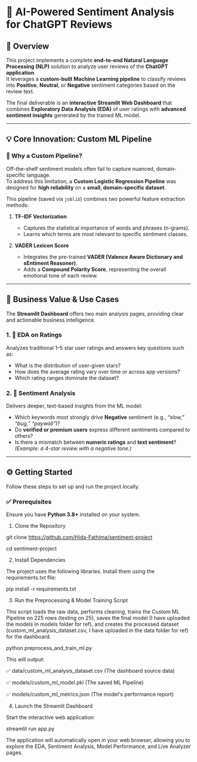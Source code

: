 # 💬 AI-Powered Sentiment Analysis for ChatGPT Reviews

## 📘 Overview
This project implements a complete **end-to-end Natural Language Processing (NLP)** solution to analyze user reviews of the **ChatGPT application**.  
It leverages a **custom-built Machine Learning pipeline** to classify reviews into **Positive**, **Neutral**, or **Negative** sentiment categories based on the review text.

The final deliverable is an **interactive Streamlit Web Dashboard** that combines **Exploratory Data Analysis (EDA)** of user ratings with **advanced sentiment insights** generated by the trained ML model.

---

## 💡 Core Innovation: Custom ML Pipeline

### 🧠 Why a Custom Pipeline?
Off-the-shelf sentiment models often fail to capture nuanced, domain-specific language.  
To address this limitation, a **Custom Logistic Regression Pipeline** was designed for **high reliability** on a **small, domain-specific dataset**.

This pipeline (saved via `joblib`) combines two powerful feature extraction methods:

1. **TF-IDF Vectorization**
   - Captures the statistical importance of words and phrases (n-grams).
   - Learns which terms are most relevant to specific sentiment classes.

2. **VADER Lexicon Score**
   - Integrates the pre-trained **VADER (Valence Aware Dictionary and sEntiment Reasoner)**.
   - Adds a **Compound Polarity Score**, representing the overall emotional tone of each review.

---

## 💼 Business Value & Use Cases

The **Streamlit Dashboard** offers two main analysis pages, providing clear and actionable business intelligence.

### 1. 🧭 EDA on Ratings
Analyzes traditional 1–5 star user ratings and answers key questions such as:
- What is the distribution of user-given stars?
- How does the average rating vary over time or across app versions?
- Which rating ranges dominate the dataset?

### 2. 🤖 Sentiment Analysis
Delivers deeper, text-based insights from the ML model:
- Which keywords most strongly drive **Negative** sentiment (e.g., *“slow,” “bug,” “paywall”*)?
- Do **verified or premium users** express different sentiments compared to others?
- Is there a mismatch between **numeric ratings** and **text sentiment**?  
  *(Example: a 4-star review with a negative tone.)*

---

## ⚙️ Getting Started

Follow these steps to set up and run the project locally.

### ✅ Prerequisites
Ensure you have **Python 3.8+** installed on your system.

1. Clone the Repository

git clone https://github.com/Hida-Fathima/sentiment-project


cd sentiment-project


2. Install Dependencies
   
The project uses the following libraries. Install them using the requirements.txt file:


pip install -r requirements.txt


3. Run the Preprocessing & Model Training Script
   
This script loads the raw data, performs cleaning, trains the Custom ML Pipeline on 225 rows (testing on 25), saves the final model (I have uploaded the models in models folder for ref), and creates the processed dataset (custom_ml_analysis_dataset.csv, I have uploaded in the data folder for ref) for the dashboard.

python preprocess_and_train_ml.py


This will output:

✅ data/custom_ml_analysis_dataset.csv (The dashboard source data)

✅ models/custom_ml_model.pkl (The saved ML Pipeline)

✅ models/custom_ml_metrics.json (The model's performance report)

4. Launch the Streamlit Dashboard

   
Start the interactive web application:

streamlit run app.py


The application will automatically open in your web browser, allowing you to explore the EDA, Sentiment Analysis, Model Performance, and Live Analyzer pages.
